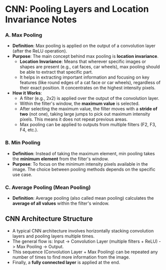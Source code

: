 # CNN: Pooling Layers and Location Invariance Notes

### A. Max Pooling
*   **Definition**: Max pooling is applied on the output of a convolution layer (after the ReLU operation).
*   **Purpose**: The main concept behind max pooling is **location invariance**.
    *   **Location Invariance**: Means that wherever specific images or shapes are present (e.g., cat faces, car wheels), max pooling should be able to extract that specific part.
    *   It helps in extracting important information and focusing on key features (like round edges of a cat face or car wheels), regardless of their exact position. It concentrates on the highest intensity pixels.
*   **How it Works**:
    *   A filter (e.g., 2x2) is applied over the output of the convolution layer.
    *   Within the filter's window, the **maximum value** is selected.
    *   After selecting the maximum value, the filter moves with a **stride of two** (not one), taking large jumps to pick out maximum intensity pixels. This means it does not repeat previous areas.
    *   Max pooling can be applied to outputs from multiple filters (F2, F3, F4, etc.).

### B. Min Pooling
*   **Definition**: Instead of taking the maximum element, min pooling takes the **minimum element** from the filter's window.
*   **Purpose**: To focus on the minimum intensity pixels available in the image. The choice between pooling methods depends on the specific use case.

### C. Average Pooling (Mean Pooling)
*   **Definition**: Average pooling (also called mean pooling) calculates the **average of all values** within the filter's window.

## CNN Architecture Structure
*   A typical CNN architecture involves horizontally stacking convolution layers and pooling layers multiple times.
*   The general flow is: Input -> Convolution Layer (multiple filters + ReLU) -> Max Pooling -> Output.
*   This sequence (Convolution Layer + Max Pooling) can be repeated any number of times to find more information from the image.
*   Finally, a **fully connected layer** is applied at the end.